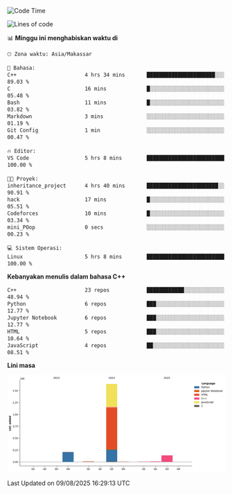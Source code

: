 <!--START_SECTION:waka-->
![Code Time](http://img.shields.io/badge/Code%20Time-398%20hrs%2050%20mins-blue)

![Lines of code](https://img.shields.io/badge/Sejak%20Hello%20World%20aku%20telah%20menulis-2.0%20million%20baris%20kode-blue)

📊 **Minggu ini menghabiskan waktu di** 

```text
🕑︎ Zona waktu: Asia/Makassar

💬 Bahasa: 
C++                      4 hrs 34 mins       ██████████████████████░░░   89.03 % 
C                        16 mins             █░░░░░░░░░░░░░░░░░░░░░░░░   05.48 % 
Bash                     11 mins             █░░░░░░░░░░░░░░░░░░░░░░░░   03.82 % 
Markdown                 3 mins              ░░░░░░░░░░░░░░░░░░░░░░░░░   01.19 % 
Git Config               1 min               ░░░░░░░░░░░░░░░░░░░░░░░░░   00.47 % 

🔥 Editor: 
VS Code                  5 hrs 8 mins        █████████████████████████   100.00 % 

🐱‍💻 Proyek: 
inheritance_project      4 hrs 40 mins       ███████████████████████░░   90.91 % 
hack                     17 mins             █░░░░░░░░░░░░░░░░░░░░░░░░   05.51 % 
Codeforces               10 mins             █░░░░░░░░░░░░░░░░░░░░░░░░   03.34 % 
mini_POop                0 secs              ░░░░░░░░░░░░░░░░░░░░░░░░░   00.23 % 

💻 Sistem Operasi: 
Linux                    5 hrs 8 mins        █████████████████████████   100.00 % 
```

**Kebanyakan menulis dalam bahasa C++** 

```text
C++                      23 repos            ████████████░░░░░░░░░░░░░   48.94 % 
Python                   6 repos             ███░░░░░░░░░░░░░░░░░░░░░░   12.77 % 
Jupyter Notebook         6 repos             ███░░░░░░░░░░░░░░░░░░░░░░   12.77 % 
HTML                     5 repos             ███░░░░░░░░░░░░░░░░░░░░░░   10.64 % 
JavaScript               4 repos             ██░░░░░░░░░░░░░░░░░░░░░░░   08.51 % 
```



**Lini masa**

![Lines of Code chart](https://raw.githubusercontent.com/yusuf601/yusuf601/main/assets/bar_graph.png)


 Last Updated on 09/08/2025 16:29:13 UTC
<!--END_SECTION:waka-->

